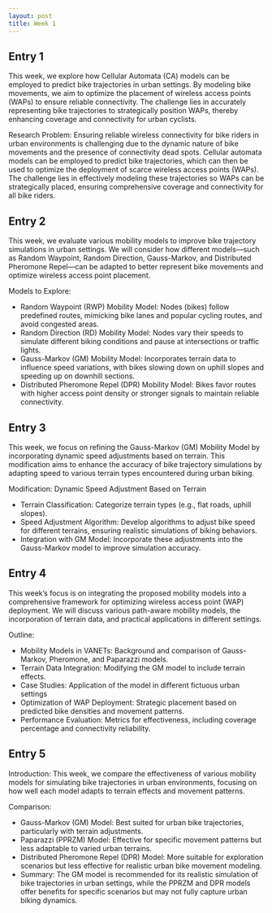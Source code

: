```yaml
---
layout: post
title: Week 1
---
```


## Entry 1 

This week, we explore how Cellular Automata (CA) models can be employed to predict bike trajectories in urban settings. By modeling bike movements, we aim to optimize the placement of wireless access points (WAPs) to ensure reliable connectivity. The challenge lies in accurately representing bike trajectories to strategically position WAPs, thereby enhancing coverage and connectivity for urban cyclists.

Research Problem: Ensuring reliable wireless connectivity for bike riders in urban environments is challenging due to the dynamic nature of bike movements and the presence of connectivity dead spots. Cellular automata models can be employed to predict bike trajectories, which can then be used to optimize the deployment of scarce wireless access points (WAPs). The challenge lies in effectively modeling these trajectories so WAPs can be strategically placed, ensuring comprehensive coverage and connectivity for all bike riders.

## Entry 2

This week, we evaluate various mobility models to improve bike trajectory simulations in urban settings. We will consider how different models—such as Random Waypoint, Random Direction, Gauss-Markov, and Distributed Pheromone Repel—can be adapted to better represent bike movements and optimize wireless access point placement.

Models to Explore:

- Random Waypoint (RWP) Mobility Model: Nodes (bikes) follow predefined routes, mimicking bike lanes and popular cycling routes, and avoid congested areas.
- Random Direction (RD) Mobility Model: Nodes vary their speeds to simulate different biking conditions and pause at intersections or traffic lights.
- Gauss-Markov (GM) Mobility Model: Incorporates terrain data to influence speed variations, with bikes slowing down on uphill slopes and speeding up on downhill sections.
- Distributed Pheromone Repel (DPR) Mobility Model: Bikes favor routes with higher access point density or stronger signals to maintain reliable connectivity.

## Entry 3
This week, we focus on refining the Gauss-Markov (GM) Mobility Model by incorporating dynamic speed adjustments based on terrain. This modification aims to enhance the accuracy of bike trajectory simulations by adapting speed to various terrain types encountered during urban biking.

Modification: Dynamic Speed Adjustment Based on Terrain

- Terrain Classification: Categorize terrain types (e.g., flat roads, uphill slopes).
- Speed Adjustment Algorithm: Develop algorithms to adjust bike speed for different terrains, ensuring realistic simulations of biking behaviors.
- Integration with GM Model: Incorporate these adjustments into the Gauss-Markov model to improve simulation accuracy.

## Entry 4 
This week’s focus is on integrating the proposed mobility models into a comprehensive framework for optimizing wireless access point (WAP) deployment. We will discuss various path-aware mobility models, the incorporation of terrain data, and practical applications in different settings.

Outline:

- Mobility Models in VANETs: Background and comparison of Gauss-Markov, Pheromone, and Paparazzi models.
- Terrain Data Integration: Modifying the GM model to include terrain effects.
- Case Studies: Application of the model in different fictuous urban settings
- Optimization of WAP Deployment: Strategic placement based on predicted bike densities and movement patterns.
- Performance Evaluation: Metrics for effectiveness, including coverage percentage and connectivity reliability.

## Entry 5 
Introduction: This week, we compare the effectiveness of various mobility models for simulating bike trajectories in urban environments, focusing on how well each model adapts to terrain effects and movement patterns.

Comparison:

- Gauss-Markov (GM) Model: Best suited for urban bike trajectories, particularly with terrain adjustments.
- Paparazzi (PPRZM) Model: Effective for specific movement patterns but less adaptable to varied urban terrains.
- Distributed Pheromone Repel (DPR) Model: More suitable for exploration scenarios but less effective for realistic urban bike movement modeling.
- Summary: The GM model is recommended for its realistic simulation of bike trajectories in urban settings, while the PPRZM and DPR models offer benefits for specific scenarios but may not fully capture urban biking dynamics.
